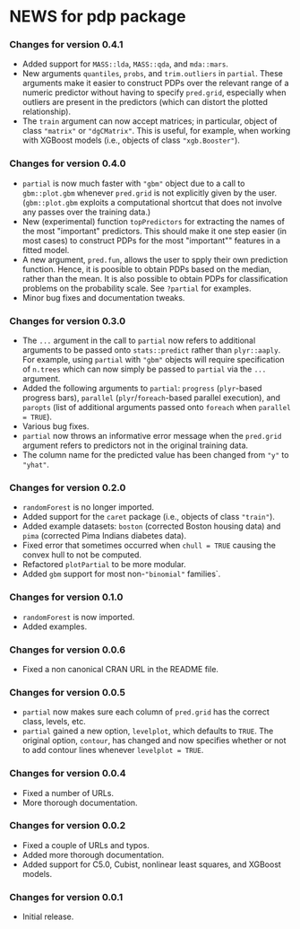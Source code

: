 # NEWS for pdp package

### Changes for version 0.4.1
* Added support for `MASS::lda`, `MASS::qda`, and `mda::mars`.
* New arguments `quantiles`, `probs`, and `trim.outliers` in `partial`. These arguments make it easier to construct PDPs over the relevant range of a numeric predictor without having to specify `pred.grid`, especially when outliers are present in the predictors (which can distort the plotted relationship).
* The `train` argument can now accept matrices; in particular, object of class `"matrix"` or `"dgCMatrix"`. This is useful, for example, when working with XGBoost models (i.e., objects of class `"xgb.Booster"`).

### Changes for version 0.4.0
* `partial` is now much faster with `"gbm"` object due to a call to `gbm::plot.gbm` whenever `pred.grid` is not explicitly given by the user. (`gbm::plot.gbm` exploits a computational shortcut that does not involve any passes over the training data.)
* New (experimental) function `topPredictors` for extracting the names of the most "important" predictors. This should make it one step easier (in most cases) to construct PDPs for the most "important"" features in a fitted model.
* A new argument, `pred.fun`, allows the user to spply their own prediction function. Hence, it is poosible to obtain PDPs based on the median, rather than the mean. It is also possible to obtain PDPs for classification problems on the probability scale. See `?partial` for examples.
* Minor bug fixes and documentation tweaks.

### Changes for version 0.3.0
* The `...` argument in the call to `partial` now refers to additional arguments to be passed onto `stats::predict` rather than `plyr::aaply`. For example, using `partial` with `"gbm"` objects will require specification of `n.trees` which can now simply be passed to `partial` via the `...` argument.
* Added the following arguments to `partial`: `progress` (`plyr`-based progress bars), `parallel` (`plyr`/`foreach`-based parallel execution), and `paropts` (list of additional arguments passed onto `foreach` when `parallel = TRUE`).
* Various bug fixes.
* `partial` now throws an informative error message when the `pred.grid` argument refers to predictors not in the original training data.
* The column name for the predicted value has been changed from `"y"` to `"yhat"`.

### Changes for version 0.2.0
* `randomForest` is no longer imported.
* Added support for the `caret` package (i.e., objects of class `"train"`).
* Added example datasets: `boston` (corrected Boston housing data) and `pima` (corrected Pima Indians diabetes data).
* Fixed error that sometimes occurred when `chull = TRUE` causing the convex hull to not be computed.
* Refactored `plotPartial` to be more modular.
* Added `gbm` support for most non-`"binomial"` families`.

### Changes for version 0.1.0
* `randomForest` is now imported.
* Added examples.

### Changes for version 0.0.6
* Fixed a non canonical CRAN URL in the README file.

### Changes for version 0.0.5
* `partial` now makes sure each column of `pred.grid` has the correct class, levels, etc.
* `partial` gained a new option, `levelplot`, which defaults to `TRUE`. The original option, `contour`, has changed and now specifies whether or not to add contour lines whenever `levelplot = TRUE`.

### Changes for version 0.0.4
* Fixed a number of URLs.
* More thorough documentation.

### Changes for version 0.0.2

* Fixed a couple of URLs and typos.
* Added more thorough documentation.
* Added support for C5.0, Cubist, nonlinear least squares, and XGBoost models.

### Changes for version 0.0.1

* Initial release.
